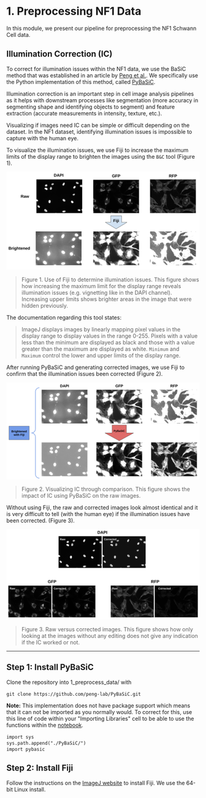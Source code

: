 # 1. Preprocessing NF1 Data

In this module, we present our pipeline for preprocessing the NF1 Schwann Cell data.

## Illumination Correction (IC)

To correct for illumination issues within the NF1 data, we use the BaSiC method that was established in an article by [Peng et al.](https://doi.org/10.1038/ncomms14836).
We specifically use the Python implementation of this method, called [PyBaSiC](https://github.com/peng-lab/BaSiCPy).

Illumination correction is an important step in cell image analysis pipelines as it helps with downstream processes like segmentation (more accuracy in segmenting shape and identifying objects to segment) and feature extraction (accurate measurements in intensity, texture, etc.).

Visualizing if images need IC can be simple or difficult depending on the dataset. 
In the NF1 dataset, identifying illumination issues is impossible to capture with the human eye.

To visualize the illumination issues, we use Fiji to increase the maximum limits of the display range to brighten the images using the `B&C` tool (Figure 1).

![NF1_IC_Demonstration.png](example_figs/NF1_IC_Demonstration.png)
> Figure 1. Use of Fiji to determine illumination issues. This figure shows how increasing the maximum limit for the display range reveals illumination issues (e.g. vignetting like in the DAPI channel). Increasing upper limits shows brighter areas in the image that were hidden previously.

The documentation regarding this tool states:

> ImageJ displays images by linearly mapping pixel values in the display range to display values in the range 0-255. Pixels with a value less than the minimum are displayed as black and those with a value greater than the maximum are displayed as white. `Minimum` and `Maximum` control the lower and upper limits of the display range.

After running PyBaSiC and generating corrected images, we use Fiji to confirm that the illumination issues been corrected (Figure 2).

![NF1_IC_Brightened_Fig.png](example_figs/NF1_IC_Brightened_Fig.png)
> Figure 2. Visualizing IC through comparison. This figure shows the impact of IC using PyBaSiC on the raw images. 

Without using Fiji, the raw and corrected images look almost identical and it is very difficult to tell (with the human eye) if the illumination issues have been corrected. (Figure 3).

![NF1_IC_No_Brightening.png](example_figs/NF1_IC_No_Brightening.png)
> Figure 3. Raw versus corrected images. This figure shows how only looking at the images without any editing does not give any indication if the IC worked or not.

--- 

## Step 1: Install PyBaSiC

Clone the repository into 1_preprocess_data/ with 

```console
git clone https://github.com/peng-lab/PyBaSiC.git
```

**Note:** This implementation does not have package support which means that it can not be imported as you normally would. 
To correct for this, use this line of code within your "Importing Libraries" cell to be able to use the functions within the 
[notebook](PyBaSiC_Pipelines/Illumination_Correction.ipynb).

```console
import sys
sys.path.append("./PyBaSiC/")
import pybasic
```

## Step 2: Install Fiji

Follow the instructions on the [ImageJ website](https://imagej.net/software/fiji/downloads) to install Fiji.
We use the 64-bit Linux install.
